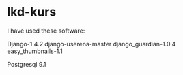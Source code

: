 lkd-kurs
========

I have used these software:

Django-1.4.2
django-userena-master
django_guardian-1.0.4
easy_thumbnails-1.1

Postgresql 9.1

